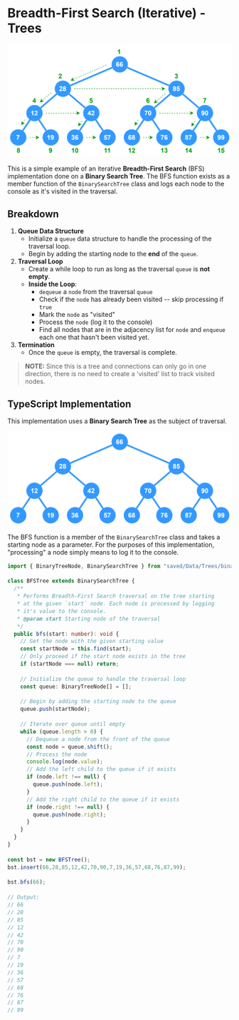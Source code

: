 # Breadth-First Search (Iterative) - Trees

![bfs-iterative-tree.svg](../_images/bfs-iterative-tree.svg)

This is a simple example of an iterative **Breadth-First Search** (BFS) implementation done on a **Binary Search Tree**. The BFS function exists as a member function of the `BinarySearchTree` class and logs each node to the console as it's visited in the traversal.

## Breakdown

1. **Queue Data Structure**
    - Initialize a `queue` data structure to handle the processing of the traversal loop.
    - Begin by adding the starting node to the **end** of the `queue`.
2. **Traversal Loop**
    - Create a while loop to run as long as the traversal `queue` is **not empty**.
    - **Inside the Loop**:
        - `dequeue` a `node` from the traversal `queue`
        - Check if the `node` has already been visited -- skip processing if `true`
        - Mark the `node` as "visited"
        - Process the `node` (log it to the console)
        - Find all nodes that are in the adjacency list for `node` and `enqueue` each one that hasn't been visited yet.
3. **Termination**
    - Once the `queue` is empty, the traversal is complete.

> **NOTE:** Since this is a tree and connections can only go in one direction, there is no need to create a 'visited' list to track visited nodes.

## TypeScript Implementation

This implementation uses a **Binary Search Tree** as the subject of traversal.

![bst-for-traversals.svg](../_images/bst-for-traversals.svg)

The BFS function is a member of the `BinarySearchTree` class and takes a starting node as a parameter. For the purposes of this implementation, "processing" a node simply means to log it to the console.


```ts
import { BinaryTreeNode, BinarySearchTree } from "saved/Data/Trees/binary-search-tree";

class BFSTree extends BinarySearchTree {
  /**
   * Performs Breadth-First Search traversal on the tree starting 
   * at the given `start` node. Each node is processed by logging 
   * it's value to the console.
   * @param start Starting node of the traversal
   */
  public bfs(start: number): void {
    // Get the node with the given starting value
    const startNode = this.find(start);
    // Only proceed if the start node exists in the tree
    if (startNode === null) return;

    // Initialize the queue to handle the traversal loop
    const queue: BinaryTreeNode[] = [];

    // Begin by adding the starting node to the queue
    queue.push(startNode);

    // Iterate over queue until empty
    while (queue.length > 0) {
      // Dequeue a node from the front of the queue
      const node = queue.shift();
      // Process the node
      console.log(node.value);
      // Add the left child to the queue if it exists
      if (node.left !== null) {
        queue.push(node.left);
      }
      // Add the right child to the queue if it exists
      if (node.right !== null) {
        queue.push(node.right);
      }
    }
  }
}

const bst = new BFSTree();
bst.insert(66,28,85,12,42,70,90,7,19,36,57,68,76,87,99);

bst.bfs(66);

// Output:
// 66
// 28
// 85
// 12
// 42
// 70
// 90
// 7
// 19
// 36
// 57
// 68
// 76
// 87
// 99
```